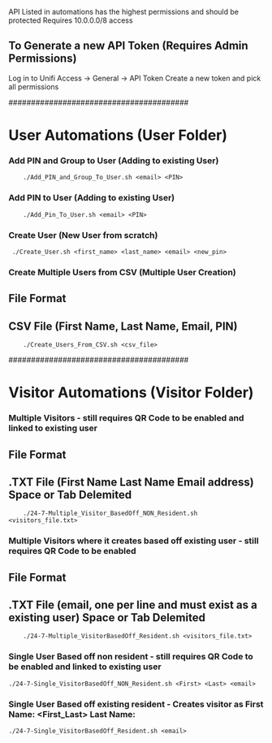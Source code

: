 API Listed in automations has the highest permissions and should be protected
Requires 10.0.0.0/8 access

## To Generate a new API Token (Requires Admin Permissions)
Log in to Unifi Access -> General -> API Token
Create a new token and pick all permissions


########################################

# User Automations (User Folder)
### Add PIN and Group to User (Adding to existing User)

        ./Add_PIN_and_Group_To_User.sh <email> <PIN>
### Add PIN to User (Adding to existing User)
    
        ./Add_Pin_To_User.sh <email> <PIN>
### Create User (New User from scratch)
   
     ./Create_User.sh <first_name> <last_name> <email> <new_pin>
### Create Multiple Users from CSV (Multiple User Creation)
##    File Format
##       CSV File (First Name, Last Name, Email, PIN)
   
        ./Create_Users_From_CSV.sh <csv_file>


########################################

# Visitor Automations (Visitor Folder) 
### Multiple Visitors - still requires QR Code to be enabled and linked to existing user
##    File Format
##        .TXT File (First Name Last Name Email address) Space or Tab Delemited

        ./24-7-Multiple_Visitor_BasedOff_NON_Resident.sh <visitors_file.txt>
### Multiple Visitors where it creates based off existing user - still requires QR Code to be enabled
##    File Format
##        .TXT File (email, one per line and must exist as a existing user) Space or Tab Delemited

        ./24-7-Multiple_VisitorBasedOff_Resident.sh <visitors_file.txt>
### Single User Based off non resident - still requires QR Code to be enabled and linked to existing user

    ./24-7-Single_VisitorBasedOff_NON_Resident.sh <First> <Last> <email>
### Single User Based off existing resident - Creates visitor as First Name: <First_Last> Last Name: <Visitor> 

    ./24-7-Single_VisitorBasedOff_Resident.sh <email>






